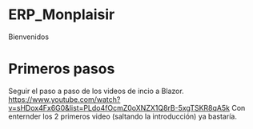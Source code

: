 # ERP_Monplaisir
Bienvenidos

# Primeros pasos
Seguir el paso a paso de los videos de incio a Blazor.
https://www.youtube.com/watch?v=sHDox4Fx6G0&list=PLdo4fOcmZ0oXNZX1Q8rB-5xgTSKR8qA5k
Con enternder los 2 primeros video (saltando la introducción) ya bastaría.
